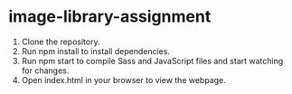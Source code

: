 # image-library-assignment
1. Clone the repository.
2. Run npm install to install dependencies.
3. Run npm start to compile Sass and JavaScript files and start watching for changes.
3. Open index.html in your browser to view the webpage.